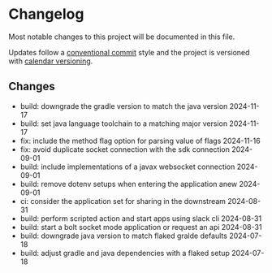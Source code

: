 # Changelog

Most notable changes to this project will be documented in this file.

Updates follow a [conventional commit][commits] style and the project is
versioned with [calendar versioning][calver].

## Changes

- build: downgrade the gradle version to match the java version 2024-11-17
- build: set java language toolchain to a matching major version 2024-11-17
- fix: include the method flag option for parsing value of flags 2024-11-16
- fix: avoid duplicate socket connection with the sdk connection 2024-09-01
- build: include implementations of a javax websocket connection 2024-09-01
- build: remove dotenv setups when entering the application anew 2024-09-01
- ci: consider the application set for sharing in the downstream 2024-08-31
- build: perform scripted action and start apps using slack cli 2024-08-31
- build: start a bolt socket mode application or request an api 2024-08-31
- build: downgrade java version to match flaked gralde defaults 2024-07-18
- build: adjust gradle and java dependencies with a flaked setup 2024-07-18

[calver]: https://calver.org
[commits]: https://www.conventionalcommits.org/en/v1.0.0/
